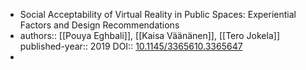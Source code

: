 - Social Acceptability of Virtual Reality in Public Spaces: Experiential Factors and Design Recommendations
- authors:: [[Pouya Eghbali]], [[Kaisa Väänänen]], [[Tero Jokela]]
  published-year:: 2019
  DOI:: [10.1145/3365610.3365647](https://doi.org/10.1145/3365610.3365647)
-